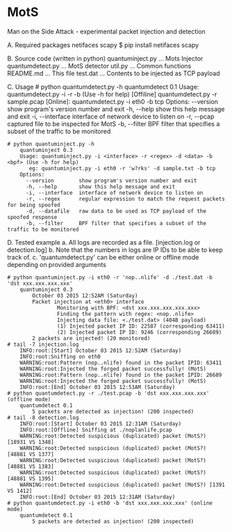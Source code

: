 # MotS
Man on the Side Attack - experimental packet injection and detection

A. Required packages 
    netifaces
    scapy
    $ pip install netifaces scapy
    
B. Source code (written in python)
    quantuminject.py    ... Mots Injector
    quantumdetect.py    ... MotS detector
    util.py             ... Common functions
    README.md           ... This file
    test.dat            ... Contents to be injected as TCP payload
    
C. Usage
    # python quantumdetect.py -h
        quantumdetect 0.1
        Usage: quantumdetect.py -i <interface> -r <file> -b <bpf> (Use -h for help)
           [Offiline] quantumdetect.py -r sample.pcap
           [Online]: quantumdetect.py -i eth0 -b tcp
        Options:
          --version        show program's version number and exit
          -h, --help       show this help message and exit
          -i, --interface  interface of network device to listen on
          -r, --pcap       captured file to be inspected for MotS
          -b, --filter     BPF filter that specifies a subset of the traffic to be monitored
      
    # python quantuminject.py -h
        quantuminject 0.3
        Usage: quantuminject.py -i <interface> -r <regex> -d <data> -b <bpf> (Use -h for help)
           eg: quantuminject.py -i eth0 -r 'w?rks' -d sample.txt -b tcp
        Options:
          --version        show program's version number and exit
          -h, --help       show this help message and exit
          -i, --interface  interface of network device to listen on
          -r, --regex      regular expression to match the request packets for being spoofed
          -d, --datafile   raw data to be used as TCP payload of the spoofed response
          -b, --filter     BPF filter that specifies a subset of the traffic to be monitored

D. Tested example 
    a. All logs are recorded as a file. [injection.log or detection.log]
    b. Note that the numbers in logs are IP IDs to be able to keep track of.
    c. 'quantumdetect.py' can be either online or offline mode depending on provided arguments
    
    # python quantuminject.py -i eth0 -r 'nop..nlife' -d ./test.dat -b 'dst xxx.xxx.xxx.xxx'
        quantuminject 0.3
            October 03 2015 12:52AM (Saturday)
            Packet injection at <eth0> interface
                    Monitoring with BPF: <dst xxx.xxx.xxx.xxx.xxx>
                    Finding the pattern with regex: <nop..nlife>
                    Injecting data file: <./test.dat> (404B payload)
                    (1) Injected packet IP ID: 22587 (corresponding 63411)
                    (2) Injected packet IP ID: 9246 (corresponding 26689)
            2 packets are injected! (20 monitored)
    # tail -7 injection.log
        INFO:root:[Start] October 03 2015 12:52AM (Saturday)
        INFO:root:Sniffing on eth0
        WARNING:root:Pattern (nop..nlife) found in the packet IPID: 63411
        WARNING:root:Injected the forged packet successfully! (MotS)
        WARNING:root:Pattern (nop..nlife) found in the packet IPID: 26689
        WARNING:root:Injected the forged packet successfully! (MotS)
        INFO:root:[End] October 03 2015 12:53AM (Saturday)
    # python quantumdetect.py -r ./test.pcap -b 'dst xxx.xxx.xxx.xxx'  (offline mode)
        quantumdetect 0.1
            5 packets are detected as injection! (200 inspected)
    # tail -8 detection.log
        INFO:root:[Start] October 03 2015 12:31AM (Saturday)
        INFO:root:[Offline] Sniffing at ./noplanlife.pcap
        WARNING:root:Detected suspicious (duplicated) packet (MotS?) [18931 VS 1348]
        WARNING:root:Detected suspicious (duplicated) packet (MotS?) [48881 VS 1377]
        WARNING:root:Detected suspicious (duplicated) packet (MotS?) [48881 VS 1383]
        WARNING:root:Detected suspicious (duplicated) packet (MotS?) [48881 VS 1395]
        WARNING:root:Detected suspicious (duplicated) packet (MotS?) [1391 VS 1412]
        INFO:root:[End] October 03 2015 12:31AM (Saturday)
    # python quantumdetect.py -i eth0 -b 'dst xxx.xxx.xxx.xxx' (online mode)
        quantumdetect 0.1
            5 packets are detected as injection! (200 inspected)
